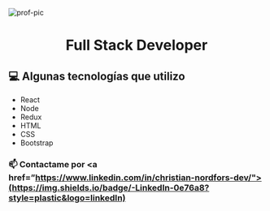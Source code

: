 ![prof-pic](https://user-images.githubusercontent.com/53587594/127256510-0b698460-da2c-4123-a3a5-743293b8cc8e.png)

<h1 align="center">
  Full Stack Developer
</h1>

## 💻 Algunas tecnologías que utilizo 
- React
- Node
- Redux
- HTML
- CSS
- Bootstrap

### 📫 Contactame por <a href=”https://www.linkedin.com/in/christian-nordfors-dev/">(https://img.shields.io/badge/-LinkedIn-0e76a8?style=plastic&logo=linkedIn)</a>

<!--
**ChristianNordfors/ChristianNordfors** is a ✨ _special_ ✨ repository because its `README.md` (this file) appears on your GitHub profile.

Here are some ideas to get you started:

- 🔭 I’m currently working on ...
- 🌱 I’m currently learning ...
- 👯 I’m looking to collaborate on ...
- 🤔 I’m looking for help with ...
- 💬 Ask me about ...
- 📫 How to reach me: ...
- 😄 Pronouns: ...
- ⚡ Fun fact: ...
-->
